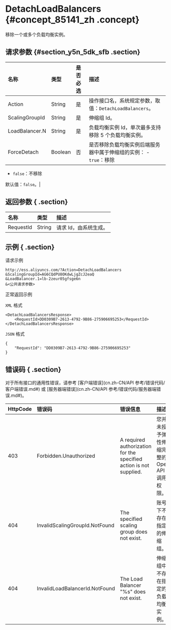 # DetachLoadBalancers {#concept_85141_zh .concept}

移除一个或多个负载均衡实例。

## 请求参数 {#section_y5n_5dk_sfb .section}

|名称|类型|是否必选|描述|
|:-|:-|:---|:-|
|Action|String|是|操作接口名，系统规定参数，取值：`DetachLoadBalancers`。|
|ScalingGroupId|String|是|伸缩组 Id。|
|LoadBalancer.N|String|是|负载均衡实例 Id，单次最多支持移除 5 个负载均衡实例。|
|ForceDetach|Boolean|否|是否移除负载均衡实例后端服务器中属于伸缩组的实例： -    `true`：移除
-    `false`：不移除

默认值：`false`。|

## 返回参数 { .section}

|名称|类型|描述|
|:-|:-|:-|
|RequestId|String|请求 Id，由系统生成。|

## 示例 { .section}

请求示例

```
http://ess.aliyuncs.com/?Action=DetachLoadBalancers
&ScalingGroupId=AG6CQdPU8OKdwLjgZcJ2eaQ
&LoadBalancer.1=lb-2zeur05gfsge6n
&<公共请求参数>
```

正常返回示例

`XML` 格式

```
<DetachLoadBalancersResponse>
    <RequestId>DD0309B7-2613-4792-9B86-275906695253</RequestId>
</DetachLoadBalancersResponse>
```

`JSON` 格式

```
{
    "RequestId": "DD0309B7-2613-4792-9B86-275906695253"
}
```

## 错误码 { .section}

对于所有接口的通用性错误，请参考 [客户端错误](cn.zh-CN/API 参考/错误代码/客户端错误.md#) 或 [服务器端错误](cn.zh-CN/API 参考/错误代码/服务器端错误.md#)。

|HttpCode|错误码|错误信息|描述|
|--------|:--|:---|:-|
|403|Forbidden.Unauthorized|A required authorization for the specified action is not supplied.|您并未授予弹性伸缩完整的 Open API 调用权限。|
|404|InvalidScalingGroupId.NotFound|The specified scaling group does not exist.|账号下不存在指定的伸缩组。|
|404|InvalidLoadBalancerId.NotFound|The Load Balancer "%s" does not exist.|伸缩组中不存在指定的负载均衡实例。|

